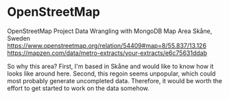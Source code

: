 # OpenStreetMap
OpenStreetMap Project Data Wrangling with MongoDB
Map Area
Skåne, Sweden
https://www.openstreetmap.org/relation/54409#map=8/55.837/13.126
https://mapzen.com/data/metro-extracts/your-extracts/e6c75631ddab


So why this area? First, I'm based in Skåne and would like to know how it looks like around here. Second, this regoin seems unpopular, which could most probably generate uncompleted data. Therefore, it would be worth the effort to get started to work on the data somehow.
